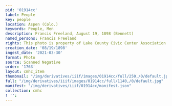 ```yaml
---
pid: '01914cc'
label: People
key: people
location: Aspen (Colo.)
keywords: People, Men
description: Francis Freeland, August 19, 1898 (Bennett)
named_persons: Francis Freeland
rights: This photo is property of Lake County Civic Center Association.
creation_date: '08/19/1898'
ingest_date: '2021-03-30'
format: Photo
source: Scanned Negative
order: '1763'
layout: cmhc_item
thumbnail: "/img/derivatives/iiif/images/01914cc/full/250,/0/default.jpg"
full: "/img/derivatives/iiif/images/01914cc/full/1140,/0/default.jpg"
manifest: "/img/derivatives/iiif/01914cc/manifest.json"
collection: cmhc
! '': 
---
```

